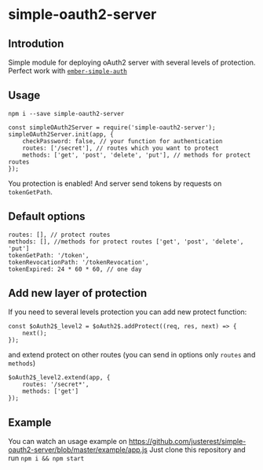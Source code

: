 # simple-oauth2-server
## Introdution
Simple module for deploying oAuth2 server with several levels of protection.
Perfect work with <a href="https://github.com/simplabs/ember-simple-auth">`ember-simple-auth`</a>


## Usage
```
npm i --save simple-oauth2-server
```
```
const simpleOAuth2Server = require('simple-oauth2-server');
simpleOAuth2Server.init(app, {
    checkPassword: false, // your function for authentication
    routes: ['/secret'], // routes which you want to protect
    methods: ['get', 'post', 'delete', 'put'], // methods for protect routes
});
```
You protection is enabled! And server send tokens by requests on `tokenGetPath`.

## Default options
```
routes: [], // protect routes
methods: [], //methods for protect routes ['get', 'post', 'delete', 'put']
tokenGetPath: '/token',
tokenRevocationPath: '/tokenRevocation',
tokenExpired: 24 * 60 * 60, // one day
```

## Add new layer of protection
If you need to several levels protection you can add new protect function:
```
const $oAuth2$_level2 = $oAuth2$.addProtect((req, res, next) => {
    next();
});
```
and extend protect on other routes (you can send in options only `routes` and `methods`)
```
$oAuth2$_level2.extend(app, {
    routes: '/secret*',
    methods: ['get']
});
```

## Example
You can watch an usage example on https://github.com/justerest/simple-oauth2-server/blob/master/example/app.js
Just clone this repository and run `npm i && npm start`
